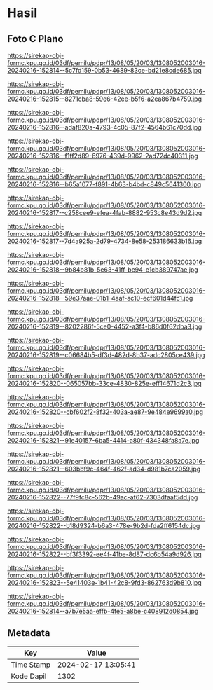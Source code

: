 # Hasil

## Foto C Plano

https://sirekap-obj-formc.kpu.go.id/03df/pemilu/pdpr/13/08/05/20/03/1308052003016-20240216-152814--5c7fd159-0b53-4689-83ce-bd21e8cde685.jpg

https://sirekap-obj-formc.kpu.go.id/03df/pemilu/pdpr/13/08/05/20/03/1308052003016-20240216-152815--8271cba8-59e6-42ee-b5f6-a2ea867b4759.jpg

https://sirekap-obj-formc.kpu.go.id/03df/pemilu/pdpr/13/08/05/20/03/1308052003016-20240216-152816--adaf820a-4793-4c05-87f2-4564b61c70dd.jpg

https://sirekap-obj-formc.kpu.go.id/03df/pemilu/pdpr/13/08/05/20/03/1308052003016-20240216-152816--f1ff2d89-6976-439d-9962-2ad72dc40311.jpg

https://sirekap-obj-formc.kpu.go.id/03df/pemilu/pdpr/13/08/05/20/03/1308052003016-20240216-152816--b65a1077-f891-4b63-b4bd-c849c5641300.jpg

https://sirekap-obj-formc.kpu.go.id/03df/pemilu/pdpr/13/08/05/20/03/1308052003016-20240216-152817--c258cee9-efea-4fab-8882-953c8e43d9d2.jpg

https://sirekap-obj-formc.kpu.go.id/03df/pemilu/pdpr/13/08/05/20/03/1308052003016-20240216-152817--7d4a925a-2d79-4734-8e58-253186633b16.jpg

https://sirekap-obj-formc.kpu.go.id/03df/pemilu/pdpr/13/08/05/20/03/1308052003016-20240216-152818--9b84b81b-5e63-41ff-be94-e1cb389747ae.jpg

https://sirekap-obj-formc.kpu.go.id/03df/pemilu/pdpr/13/08/05/20/03/1308052003016-20240216-152818--59e37aae-01b1-4aaf-ac10-ecf601d44fc1.jpg

https://sirekap-obj-formc.kpu.go.id/03df/pemilu/pdpr/13/08/05/20/03/1308052003016-20240216-152819--8202286f-5ce0-4452-a3f4-b86d0f62dba3.jpg

https://sirekap-obj-formc.kpu.go.id/03df/pemilu/pdpr/13/08/05/20/03/1308052003016-20240216-152819--c06684b5-df3d-482d-8b37-adc2805ce439.jpg

https://sirekap-obj-formc.kpu.go.id/03df/pemilu/pdpr/13/08/05/20/03/1308052003016-20240216-152820--065057bb-33ce-4830-825e-eff14671d2c3.jpg

https://sirekap-obj-formc.kpu.go.id/03df/pemilu/pdpr/13/08/05/20/03/1308052003016-20240216-152820--cbf602f2-8f32-403a-ae87-9e484e9699a0.jpg

https://sirekap-obj-formc.kpu.go.id/03df/pemilu/pdpr/13/08/05/20/03/1308052003016-20240216-152821--91e40157-6ba5-4414-a80f-434348fa8a7e.jpg

https://sirekap-obj-formc.kpu.go.id/03df/pemilu/pdpr/13/08/05/20/03/1308052003016-20240216-152821--603bbf9c-464f-462f-ad34-d981b7ca2059.jpg

https://sirekap-obj-formc.kpu.go.id/03df/pemilu/pdpr/13/08/05/20/03/1308052003016-20240216-152822--77f9fc8c-562b-49ac-af62-7303dfaaf5dd.jpg

https://sirekap-obj-formc.kpu.go.id/03df/pemilu/pdpr/13/08/05/20/03/1308052003016-20240216-152822--b18d9324-b6a3-478e-9b2d-fda2ff6154dc.jpg

https://sirekap-obj-formc.kpu.go.id/03df/pemilu/pdpr/13/08/05/20/03/1308052003016-20240216-152822--bf3f3392-ee4f-41be-8d87-dc6b54a9d926.jpg

https://sirekap-obj-formc.kpu.go.id/03df/pemilu/pdpr/13/08/05/20/03/1308052003016-20240216-152823--5e41403e-1b41-42c8-9fd3-862763d9b810.jpg

https://sirekap-obj-formc.kpu.go.id/03df/pemilu/pdpr/13/08/05/20/03/1308052003016-20240216-152814--a7b7e5aa-effb-4fe5-a8be-c408912d0854.jpg


## Metadata

| Key        | Value               |
| ---------- | ------------------- |
| Time Stamp | 2024-02-17 13:05:41 |
| Kode Dapil | 1302                |



